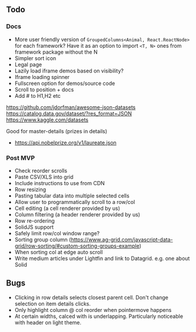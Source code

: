 ## Todo

### Docs

- More user friendly version of `GroupedColumns<Animal, React.ReactNode>` for each framework?
  Have it as an option to import `<T, N>` ones from framework package without the N
- Simpler sort icon
- Legal page
- Lazily load iframe demos based on visibility?
- Iframe loading spinner
- Fullscreen option for demos/source code
- Scroll to position + docs
- Add # to H1,H2 etc

https://github.com/jdorfman/awesome-json-datasets
https://catalog.data.gov/dataset/?res_format=JSON
https://www.kaggle.com/datasets

Good for master-details (prizes in details)

- https://api.nobelprize.org/v1/laureate.json

### Post MVP

- Check reorder scrolls
- Paste CSV/XLS into grid
- Include instructions to use from CDN
- Row resizing
- Pasting tabular data into multiple selected cells
- Allow user to programmatically scroll to a row/col
- Cell editing (a cell renderer provided by us)
- Column filtering (a header renderer provided by us)
- Row re-ordering
- SolidJS support
- Safely limit row/col window range?
- Sorting group column (https://www.ag-grid.com/javascript-data-grid/row-sorting/#custom-sorting-groups-example)
- When sorting col at edge auto scroll
- Write medium articles under Lightfin and link to Datagrid. e.g. one about Solid

## Bugs

- Clicking in row details selects closest parent cell. Don't change selection on item details clicks.
- Only highlight column @ col reorder when pointermove happens
- At certain widths, calced with is underlapping. Particularly noticeable with header on light theme.
